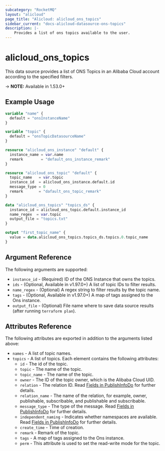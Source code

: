 ```yaml
---
subcategory: "RocketMQ"
layout: "alicloud"
page_title: "Alicloud: alicloud_ons_topics"
sidebar_current: "docs-alicloud-datasource-ons-topics"
description: |-
    Provides a list of ons topics available to the user.
---
```


# alicloud\_ons\_topics

This data source provides a list of ONS Topics in an Alibaba Cloud account according to the specified filters.

-> **NOTE:** Available in 1.53.0+

## Example Usage

```terraform
variable "name" {
  default = "onsInstanceName"
}

variable "topic" {
  default = "onsTopicDatasourceName"
}

resource "alicloud_ons_instance" "default" {
  instance_name = var.name
  remark        = "default_ons_instance_remark"
}

resource "alicloud_ons_topic" "default" {
  topic_name   = var.topic
  instance_id  = alicloud_ons_instance.default.id
  message_type = 0
  remark       = "dafault_ons_topic_remark"
}

data "alicloud_ons_topics" "topics_ds" {
  instance_id = alicloud_ons_topic.default.instance_id
  name_regex  = var.topic
  output_file = "topics.txt"
}

output "first_topic_name" {
  value = data.alicloud_ons_topics.topics_ds.topics.0.topic_name
}
```

## Argument Reference

The following arguments are supported:

* `instance_id` - (Required) ID of the ONS Instance that owns the topics.
* `ids` - (Optional, Available in v1.97.0+)  A list of topic IDs to filter results.
* `name_regex` - (Optional) A regex string to filter results by the topic name. 
* `tags` - (Optional, Available in v1.97.0+) A map of tags assigned to the Ons instance.
* `output_file` - (Optional) File name where to save data source results (after running `terraform plan`).


## Attributes Reference

The following attributes are exported in addition to the arguments listed above:

* `names` - A list of topic names.
* `topics` - A list of topics. Each element contains the following attributes:
  * `id` - The id of the topic.
  * `topic` - The name of the topic.
  * `topic_name` - The name of the topic.
  * `owner` - The ID of the topic owner, which is the Alibaba Cloud UID.
  * `relation` - The relation ID. Read [Fields in PublishInfoDo](https://www.alibabacloud.com/help/doc-detail/29590.html) for further details.
  * `relation_name` - The name of the relation, for example, owner, publishable, subscribable, and publishable and subscribable.
  * `message_type` - The type of the message. Read [Fields in PublishInfoDo](https://www.alibabacloud.com/help/doc-detail/29590.html) for further details.
  * `independent_naming` - Indicates whether namespaces are available. Read [Fields in PublishInfoDo](https://www.alibabacloud.com/help/doc-detail/29590.html) for further details.
  * `create_time` - Time of creation.
  * `remark` - Remark of the topic.
  * `tags` - A map of tags assigned to the Ons instance.
  * `perm` - This attribute is used to set the read-write mode for the topic.
